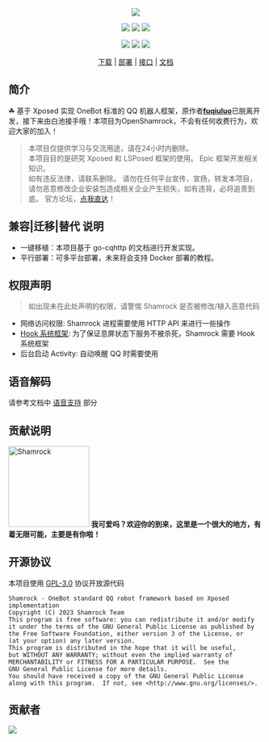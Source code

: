 <div align="center">

![][banner]

[![][actions]][actions-link]
[![][releases]][releases-link]
[![][downloads]][releases-link]

![][onebot-11]
![][onebot-12]
[![][license]](LICENSE)

[下载][download-link] | [部署][deploy-link] | [接口][api-link] | [文档][docs-link]

</div>

## 简介

☘ 基于 Xposed 实现 OneBot 标准的 QQ 机器人框架，原作者[**fuqiuluo**](https://github.com/fuqiuluo)已脱离开发，接下来由白池接手哦！本项目为OpenShamrock，不会有任何收费行为，欢迎大家的加入！

> 本项目仅提供学习与交流用途，请在24小时内删除。   
> 本项目目的是研究 Xposed 和 LSPosed 框架的使用。 Epic 框架开发相关知识。  
> 如有违反法律，请联系删除。
> 请勿在任何平台宣传，宣扬，转发本项目，请勿恶意修改企业安装包造成相关企业产生损失，如有违背，必将追责到底。
> 官方论坛，[点我直达](https://forum.libfekit.so/)！

## 兼容|迁移|替代 说明

- 一键移植：本项目基于 go-cqhttp 的文档进行开发实现。
- 平行部署：可多平台部署，未来将会支持 Docker 部署的教程。  

## 权限声明

> 如出现未在此处声明的权限，请警惕 Shamrock 是否被修改/植入恶意代码

- 网络访问权限: Shamrock 进程需要使用 HTTP API 来进行一些操作
- [Hook 系统框架][hook-system]: 为了保证息屏状态下服务不被杀死，Shamrock 需要 Hook 系统框架
- 后台启动 Activity: 自动唤醒 QQ 时需要使用

## 语音解码

请参考文档中 [语音支持][voice-support] 部分

## 贡献说明

<img src="https://github.com/whitechi73/OpenShamrock/assets/98259561/f04d60bc-ec40-41fc-bc15-62c146f1a1f1" width="160px" alt="Shamrock"> **我可爱吗？欢迎你的到来，这里是一个很大的地方，有着无限可能，主要是有你啦！**

## 开源协议

本项目使用 [GPL-3.0](LICENSE) 协议开放源代码

```text
Shamrock - OneBot standard QQ robot framework based on Xposed implementation
Copyright (C) 2023 Shamrock Team
This program is free software: you can redistribute it and/or modify
it under the terms of the GNU General Public License as published by
the Free Software Foundation, either version 3 of the License, or
(at your option) any later version.
This program is distributed in the hope that it will be useful,
but WITHOUT ANY WARRANTY; without even the implied warranty of
MERCHANTABILITY or FITNESS FOR A PARTICULAR PURPOSE.  See the
GNU General Public License for more details.
You should have received a copy of the GNU General Public License
along with this program.  If not, see <http://www.gnu.org/licenses/>.
```

## 贡献者

[![][contrib-image]][contrib-link]

[banner]: https://socialify.git.ci/whitechi73/OpenShamrock/image?description=1&forks=1&issues=1&logo=https%3A%2F%2Fwhitechi73.github.io%2FOpenShamrock%2Fshamrock.jpg&pattern=Plus&pulls=1&stargazers=1&theme=Auto

[actions]: https://img.shields.io/github/actions/workflow/status/whitechi73/OpenShamrock/build-apk.yml?style=for-the-badge

[actions-link]: https://github.com/whitechi73/OpenShamrock/actions/workflows/build-apk.yml

[releases]: https://img.shields.io/github/v/release/whitechi73/OpenShamrock?style=for-the-badge

[releases-link]: https://github.com/whitechi73/OpenShamrock/releases

[downloads]: https://img.shields.io/github/downloads/whitechi73/OpenShamrock/total?style=for-the-badge

[license]: https://img.shields.io/github/license/whitechi73/OpenShamrock?style=for-the-badge

[onebot-11]: https://img.shields.io/badge/OneBot-11-black?style=for-the-badge

[onebot-12]: https://img.shields.io/badge/OneBot-12-black?style=for-the-badge

[download-link]: https://whitechi73.github.io/OpenShamrock/guide/getting-started.html#%E4%B8%8B%E8%BD%BD

[deploy-link]: https://whitechi73.github.io/OpenShamrock/guide/getting-started.html#%E9%83%A8%E7%BD%B2

[api-link]: https://whitechi73.github.io/OpenShamrock/api

[docs-link]: https://whitechi73.github.io/OpenShamrock/

[hook-system]: https://github.com/whitechi73/OpenShamrock/blob/master/xposed/src/main/java/moe/fuqiuluo/shamrock/xposed/loader/FuckAMS.kt

[voice-support]: https://whitechi73.github.io/OpenShamrock/advanced/voice.html

[contrib-image]: https://contrib.rocks/image?repo=whitechi73/OpenShamrock

[contrib-link]: https://github.com/whitechi73/OpenShamrock/graphs/contributors
